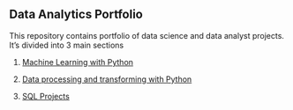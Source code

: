﻿## **Data Analytics Portfolio**
<p>This repository contains portfolio of data science and data analyst projects.<br> 
It’s divided into 3 main sections<br>

1. [Machine Learning with Python](https://github.com/suhsunghee/suhsunghee.github.io/tree/main/Machine_Learning/Linear%20Regression) <br>

2. [Data processing and transforming with Python](https://github.com/suhsunghee/suhsunghee.github.io/tree/main/Data%20with%20Python) <br>

3. [SQL Projects](https://github.com/suhsunghee/suhsunghee.github.io/tree/main/Data%20with%20SQL) </p>


